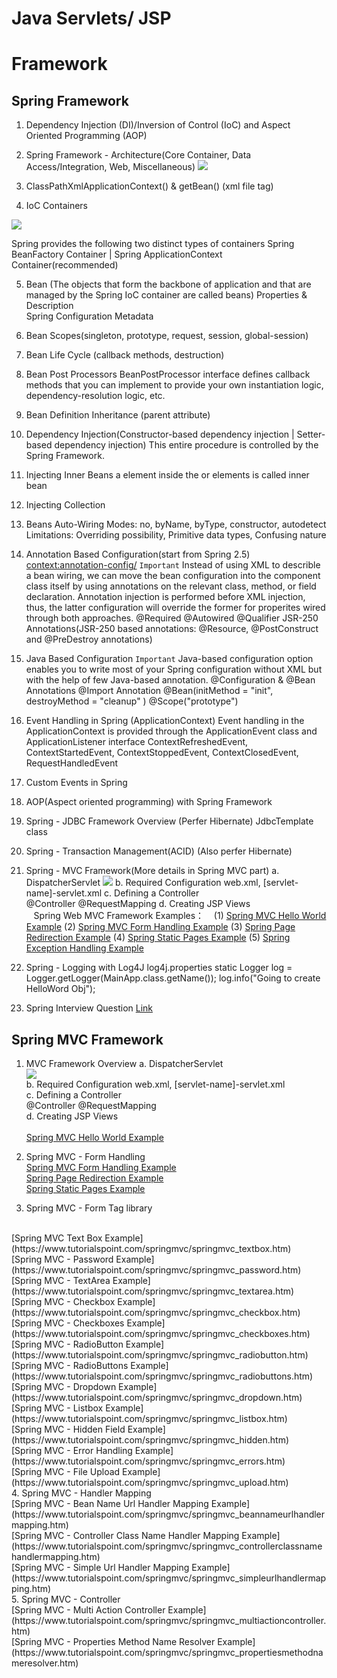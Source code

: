 # Java Servlets/ JSP


# Framework

## Spring Framework

1. Dependency Injection (DI)/Inversion of Control (IoC) and Aspect Oriented Programming (AOP)
2. Spring Framework - Architecture(Core Container, Data Access/Integration, Web, Miscellaneous)
![](https://www.tutorialspoint.com/spring/images/spring_architecture.png)

3. ClassPathXmlApplicationContext() & getBean() (xml file  <bean> tag)
4. IoC Containers

![](https://www.tutorialspoint.com/spring/images/spring_ioc_container.jpg)
                            
  Spring provides the following two distinct types of containers
  Spring BeanFactory Container | Spring ApplicationContext Container(recommended)     
  
5. Bean (The objects that form the backbone of application and that are managed by the Spring IoC container are called beans)
   Properties & Description  
   Spring Configuration Metadata

6. Bean Scopes(singleton, prototype, request, session, global-session)

7. Bean Life Cycle (callback methods, destruction)

8. Bean Post Processors
   BeanPostProcessor interface defines callback methods that you can implement to provide your own instantiation logic, dependency-resolution logic, etc.
   
9. Bean Definition Inheritance (parent attribute)
   
10. Dependency Injection(Constructor-based dependency injection | Setter-based dependency injection)
    This entire procedure is controlled by the Spring Framework.

11. Injecting Inner Beans
    a <bean/> element inside the <property/> or <constructor-arg/> elements is called inner bean
  
12. Injecting Collection
    <list> <set> <map> <props>
  
13. Beans Auto-Wiring
    Modes: no, byName, byType, constructor, autodetect
    Limitations: Overriding possibility, Primitive data types, Confusing nature

14. Annotation Based Configuration(start from Spring 2.5) <context:annotation-config/> ` Important `
    Instead of using XML to describle a bean wiring, we can move the bean configuration into the component class itself by using annotations on the relevant class, method, or field declaration.
    Annotation injection is performed before XML injection, thus, the latter configuration will override the former for properites wired through both approaches.
    @Required @Autowired @Qualifier JSR-250 Annotations(JSR-250 based annotations: @Resource, @PostConstruct and @PreDestroy annotations)
    
15. Java Based Configuration    ` Important ` 
    Java-based configuration option enables you to write most of your Spring configuration without XML but with the help of few Java-based annotation.
    @Configuration & @Bean Annotations
    @Import Annotation
    @Bean(initMethod = "init", destroyMethod = "cleanup" )
    @Scope("prototype")
    
16. Event Handling in Spring (ApplicationContext)
    Event handling in the ApplicationContext is provided through the ApplicationEvent class and ApplicationListener interface
    ContextRefreshedEvent, ContextStartedEvent, ContextStoppedEvent, ContextClosedEvent, RequestHandledEvent
    
17. Custom Events in Spring
    
18. AOP(Aspect oriented programming) with Spring Framework    
    
19. Spring - JDBC Framework Overview (Perfer Hibernate)
    JdbcTemplate class

20. Spring - Transaction Management(ACID) (Also perfer Hibernate)

21. Spring - MVC Framework(More details in Spring MVC part)
    a. DispatcherServlet 
    ![](https://www.tutorialspoint.com/spring/images/spring_dispatcherservlet.png)
    b. Required Configuration 
       web.xml, [servlet-name]-servlet.xml
    c. Defining a Controller  
       @Controller  @RequestMapping
    d. Creating JSP Views   
    Spring Web MVC Framework Examples：
    (1) [Spring MVC Hello World Example](https://www.tutorialspoint.com/spring/spring_mvc_hello_world_example.htm)
    (2) [Spring MVC Form Handling Example](https://www.tutorialspoint.com/spring/spring_mvc_form_handling_example.htm)
    (3) [Spring Page Redirection Example](https://www.tutorialspoint.com/spring/spring_page_redirection_example.htm)
    (4) [Spring Static Pages Example](https://www.tutorialspoint.com/spring/spring_static_pages_example.htm)
    (5) [Spring Exception Handling Example](https://www.tutorialspoint.com/spring/spring_exception_handling_example.htm)

22. Spring - Logging with Log4J
    log4j.properties 
    static Logger log = Logger.getLogger(MainApp.class.getName());
    log.info("Going to create HelloWord Obj");
    
23. Spring Interview Question
    [Link](https://www.tutorialspoint.com/spring/spring_interview_questions.htm)


## Spring MVC Framework
1. MVC Framework Overview
    a. DispatcherServlet <br>
       ![](https://www.tutorialspoint.com/springmvc/images/spring_dispatcherservlet.png) <br>
    b. Required Configuration 
       web.xml, [servlet-name]-servlet.xml<br>
    c. Defining a Controller  <br>
       @Controller  @RequestMapping <br>
    d. Creating JSP Views   <br><br>
[Spring MVC Hello World Example](https://www.tutorialspoint.com/springmvc/springmvc_hello_world_example.htm) <br>

2. Spring MVC - Form Handling <br>
[Spring MVC Form Handling Example](https://www.tutorialspoint.com/spring/spring_mvc_form_handling_example.htm) <br>
[Spring Page Redirection Example](https://www.tutorialspoint.com/spring/spring_page_redirection_example.htm)<br>
[Spring Static Pages Example](https://www.tutorialspoint.com/spring/spring_static_pages_example.htm)<br>
3. Spring MVC - Form Tag library
<br>
[Spring MVC Text Box Example](https://www.tutorialspoint.com/springmvc/springmvc_textbox.htm)
<br>
[Spring MVC - Password Example](https://www.tutorialspoint.com/springmvc/springmvc_password.htm)
<br>
[Spring MVC - TextArea Example](https://www.tutorialspoint.com/springmvc/springmvc_textarea.htm)
<br>
[Spring MVC - Checkbox Example](https://www.tutorialspoint.com/springmvc/springmvc_checkbox.htm)
<br>
[Spring MVC - Checkboxes Example](https://www.tutorialspoint.com/springmvc/springmvc_checkboxes.htm)
<br>
[Spring MVC - RadioButton Example](https://www.tutorialspoint.com/springmvc/springmvc_radiobutton.htm)
<br>
[Spring MVC - RadioButtons Example](https://www.tutorialspoint.com/springmvc/springmvc_radiobuttons.htm)
<br>
[Spring MVC - Dropdown Example](https://www.tutorialspoint.com/springmvc/springmvc_dropdown.htm)
<br>
[Spring MVC - Listbox Example](https://www.tutorialspoint.com/springmvc/springmvc_listbox.htm)
<br>
[Spring MVC - Hidden Field Example](https://www.tutorialspoint.com/springmvc/springmvc_hidden.htm)
<br>
[Spring MVC - Error Handling Example](https://www.tutorialspoint.com/springmvc/springmvc_errors.htm)
<br>
[Spring MVC - File Upload Example](https://www.tutorialspoint.com/springmvc/springmvc_upload.htm)
<br>
4. Spring MVC - Handler Mapping
<br>
[Spring MVC - Bean Name Url Handler Mapping Example](https://www.tutorialspoint.com/springmvc/springmvc_beannameurlhandlermapping.htm)
<br>
[Spring MVC - Controller Class Name Handler Mapping Example](https://www.tutorialspoint.com/springmvc/springmvc_controllerclassnamehandlermapping.htm)
<br>
[Spring MVC - Simple Url Handler Mapping Example](https://www.tutorialspoint.com/springmvc/springmvc_simpleurlhandlermapping.htm)
<br>
5. Spring MVC - Controller
<br>
[Spring MVC - Multi Action Controller Example](https://www.tutorialspoint.com/springmvc/springmvc_multiactioncontroller.htm)
<br>
[Spring MVC - Properties Method Name Resolver Example](https://www.tutorialspoint.com/springmvc/springmvc_propertiesmethodnameresolver.htm)

